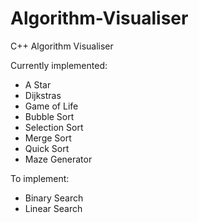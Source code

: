 # Algorithm-Visualiser
C++ Algorithm Visualiser

Currently implemented:
- A Star
- Dijkstras
- Game of Life
- Bubble Sort
- Selection Sort
- Merge Sort
- Quick Sort
- Maze Generator


To implement:
- Binary Search
- Linear Search
